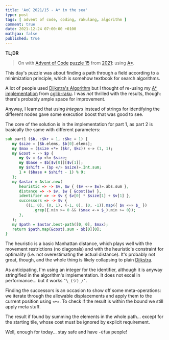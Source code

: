 ```yaml
---
title: 'AoC 2021/15 - A* in the sea'
type: post
tags: [ advent of code, coding, rakulang, algorithm ]
comment: true
date: 2021-12-24 07:00:00 +0100
mathjax: false
published: true
---
```


**TL;DR**

> On with [Advent of Code][] [puzzle 15][puzzle] from [2021][aoc2021]:
> using [A\*][astar].

This day's puzzle was about finding a path through a field according to
a minimization principle, which is somehow textbook for search
algorithms.

A lot of people used [Dijkstra's Algorithm][dijkstra] but I thought of
re-using my [A\*][astar] [implementation][cglib-astar] from
[cglib-raku][]. I was *not* thrilled with the results, though: there's
probably ample space for improvement.

Anyway, I learned that using *integers* instead of strings for
identifying the different nodes gave some execution boost that was good
to see.

The core of the solution is in the implementation for part 1, as part 2
is basically the same with different parameters:

```raku
sub part1 ($b, :$kr = 1, :$kc = 1) {
   my $size = [$b.elems, $b[0].elems];
   my $max = ($size «*» ($kr, $kc)) «-» (1, 1);
   my &cost = -> $p {
      my $v = $p «%» $size;
      my $base = $b[$v[0]][$v[1]];
      my $shift = ($p «/» $size)».Int.sum;
      1 + ($base + $shift - 1) % 9;
   };
   my $astar = Astar.new(
      heuristic => -> $v, $w { ($v «-» $w)».abs.sum },
      distance => -> $v, $w { &cost($w) },
      identifier => -> $v { $v[0] * $size[1] + $v[1] },
      successors => -> $v {
         ((1, 0), (0, 1), (-1, 0), (0, -1)).map({ $v «+» $_ })
            .grep({.min >= 0 && ($max «-» $_).min >= 0});
      },
   );
   my $path = $astar.best-path([0, 0], $max);
   return $path.map(&cost).sum - $b[0][0];
}
```

The heuristic is a basic Manhattan distance, which plays well with the
movement restrictions (no diagonals) and with the heuristic's constraint
for optimality (i.e. not overestimating the actual distance). It's
probably not great, though, and the whole thing is likely collapsing to
plain [Dijkstra][dijkstra].

As anticipating, I'm using an integer for the identifier, although it is
anyway stringified in the algorithm's implementation. It does not excel
in performance... but it works `¯\_(ツ)_/¯`.

Finding the successors is an occasion to show off some meta-operations:
we iterate through the allowable displacements and apply them to the
current position using `«+»`. To check if the result is within the bound
we still apply meta stuff.

The result if found by summing the elements in the whole path... except
for the starting tile, whose cost must be ignored by explicit
requirement.

Well, enough for today... stay safe and have `-Ofun` people!

[puzzle]: https://adventofcode.com/2021/day/15
[aoc2021]: https://adventofcode.com/2021/
[Advent of Code]: https://adventofcode.com/
[Raku]: https://www.raku.org/
[dijkstra]: https://en.wikipedia.org/wiki/Dijkstra%27s_algorithm
[Astar]: https://en.wikipedia.org/wiki/A*_search_algorithm
[cglib-astar]: https://github.com/polettix/cglib-raku/blob/main/Astar.rakumod
[cglib-raku]: https://github.com/polettix/cglib-raku
